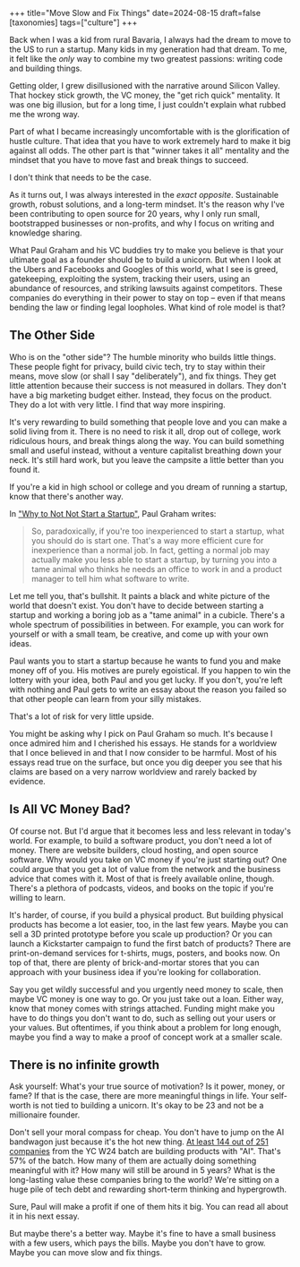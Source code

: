 +++
title="Move Slow and Fix Things"
date=2024-08-15
draft=false
[taxonomies]
tags=["culture"]
+++

Back when I was a kid from rural Bavaria, I always had the dream to move to the US to run a startup.
Many kids in my generation had that dream.
To me, it felt like the *only* way to combine my two greatest passions: writing code and building things.

Getting older, I grew disillusioned with the narrative around Silicon Valley.
That hockey stick growth, the VC money, the "get rich quick" mentality.
It was one big illusion, but for a long time, I just couldn't explain what rubbed me the wrong way.

Part of what I became increasingly uncomfortable with is the glorification of hustle culture.
That idea that you have to work extremely hard to make it big against all odds.
The other part is that "winner takes it all" mentality and the mindset that you have to move fast and break things to succeed.

I don't think that needs to be the case.

As it turns out, I was always interested in the *exact opposite*.
Sustainable growth, robust solutions, and a long-term mindset.
It's the reason why I've been contributing to open source for 20 years, why I only run small, bootstrapped businesses or non-profits,
and why I focus on writing and knowledge sharing.

What Paul Graham and his VC buddies try to make you believe is that your ultimate goal as a founder should be to build a unicorn.
But when I look at the Ubers and Facebooks and Googles of this world, what I see is greed, gatekeeping, exploiting the system, tracking their users, 
using an abundance of resources, and striking lawsuits against competitors.
These companies do everything in their power to stay on top &ndash; even if that means bending the law or finding legal loopholes.
What kind of role model is that?

## The Other Side

Who is on the "other side"?
The humble minority who builds little things.
These people fight for privacy, build civic tech, try to stay within their means, move slow (or shall I say "deliberately"), and fix things.
They get little attention because their success is not measured in dollars. They don't have a big marketing budget either.
Instead, they focus on the product. They do a lot with very little.
I find that way more inspiring.

It's very rewarding to build something that people love and you can make a solid living from it.
There is no need to risk it all, drop out of college, work ridiculous hours, and break things along the way.
You can build something small and useful instead, without a venture capitalist breathing down your neck.
It's still hard work, but you leave the campsite a little better than you found it.

If you're a kid in high school or college and you dream of running a startup, know that there's another way.

In ["Why to Not Not Start a Startup"](https://paulgraham.com/notnot.html), Paul Graham writes:

> So, paradoxically, if you're too inexperienced to start a startup, what you should do is start one. That's a way more efficient cure for inexperience than a normal job. In fact, getting a normal job may actually make you less able to start a startup, by turning you into a tame animal who thinks he needs an office to work in and a product manager to tell him what software to write.

Let me tell you, that's bullshit. It paints a black and white picture of the world that doesn't exist.
You don't have to decide between starting a startup and working a boring job as a "tame animal" in a cubicle.
There's a whole spectrum of possibilities in between.
For example, you can work for yourself or with a small team, be creative, and come up with your own ideas.

Paul wants you to start a startup because he wants to fund you and make money off of you. His motives are purely egoistical.
If you happen to win the lottery with your idea, both Paul and you get lucky. If you don't, you're left with nothing and Paul gets to write an essay about
the reason you failed so that other people can learn from your silly mistakes.

That's a lot of risk for very little upside.

You might be asking why I pick on Paul Graham so much.
It's because I once admired him and I cherished his essays.
He stands for a worldview that I once believed in and that I now consider to be harmful.
Most of his essays read true on the surface, but once you dig deeper you see that his claims are based on a very narrow worldview and rarely backed by evidence.

## Is All VC Money Bad?

Of course not. But I'd argue that it becomes less and less relevant in today's world.
For example, to build a software product, you don't need a lot of money. There are website builders, cloud hosting, and open source software.
Why would you take on VC money if you're just starting out?
One could argue that you get a lot of value from the network and the business advice that comes with it.
Most of that is freely available online, though. There's a plethora of podcasts, videos, and books on the topic if you're willing to learn.

It's harder, of course, if you build a physical product.
But building physical products has become a lot easier, too, in the last few years.
Maybe you can sell a 3D printed prototype before you scale up production?
Or you can launch a Kickstarter campaign to fund the first batch of products?
There are print-on-demand services for t-shirts, mugs, posters, and books now.
On top of that, there are plenty of brick-and-mortar stores that you can approach with your business idea if you're looking for collaboration.

Say you get wildly successful and you urgently need money to scale, then maybe VC money is one way to go. Or you just take out a loan.
Either way, know that money comes with strings attached. 
Funding might make you have to do things you don't want to do, such as selling out your users or your values.
But oftentimes, if you think about a problem for long enough, maybe you find a way to make a proof of concept work at a smaller scale.

## There is no infinite growth

Ask yourself: What's your true source of motivation? Is it power, money, or fame?
If that is the case, there are more meaningful things in life.
Your self-worth is not tied to building a unicorn. 
It's okay to be 23 and not be a millionaire founder.

Don't sell your moral compass for cheap.
You don't have to jump on the AI bandwagon just because it's the hot new thing.
[At least 144 out of 251 companies](https://www.ycombinator.com/companies?batch=W24&tags=Artificial%20Intelligence&tags=AI&tags=Generative%20AI&tags=AI%20Assistant) from the YC W24 batch are building products with "AI".
That's 57% of the batch.
How many of them are actually doing something meaningful with it?
How many will still be around in 5 years? What is the long-lasting value these companies bring to the world?
We're sitting on a huge pile of tech debt and rewarding short-term thinking and hypergrowth.

Sure, Paul will make a profit if one of them hits it big. You can read all about it in his next essay.

But maybe there's a better way.
Maybe it's fine to have a small business with a few users, which pays the bills.
Maybe you don't have to grow.
Maybe you can move slow and fix things.